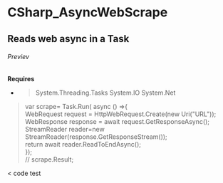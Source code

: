 # CSharp_AsyncWebScrape
## Reads web async in a Task
###### Previev
**Requires**
- > System.Threading.Tasks
 System.IO
 System.Net



> var scrape= Task.Run( async () =>{ <br />
WebRequest request = HttpWebRequest.Create(new Uri("URL")); <br />
WebResponse response = await request.GetResponseAsync(); <br />
StreamReader reader=new StreamReader(response.GetResponseStream()); <br />
return await reader.ReadToEndAsync(); <br />
}); <br/>
// scrape.Result; <br/>


< code
  test
>

